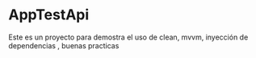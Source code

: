# AppTestApi
Este es un proyecto para demostra el uso de clean, mvvm, inyección de dependencias , buenas practicas
